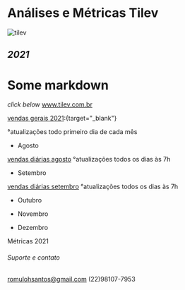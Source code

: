 # **Análises e Métricas Tilev**
![tilev](https://user-images.githubusercontent.com/81269325/131545607-2bb50e58-303b-4a83-a6cd-14774b6a85f7.jpg)



## **_2021_**
# Some markdown
*click below*
<a href="www.tilev.com.br" target="_blank">www.tilev.com.br</a>


[vendas gerais 2021](https://1drv.ms/x/s!AvOUE-DAQh02gQUaf7lt02gGH4oG):{target="_blank"}


°atualizações todo primeiro dia de cada mês


* Agosto

[vendas diárias agosto](https://1drv.ms/x/s!AvOUE-DAQh02gQsyc2YWg6n7fJ5B)
°atualizações todos os dias às 7h



* Setembro


[vendas diárias setembro](https://1drv.ms/x/s!AvOUE-DAQh02gQ1WgHS06zKoD6vH)
°atualizações todos os dias às 7h


* Outubro

* Novembro

* Dezembro









Métricas 2021


###### Suporte e contato

romulohsantos@gmail.com (22)98107-7953
